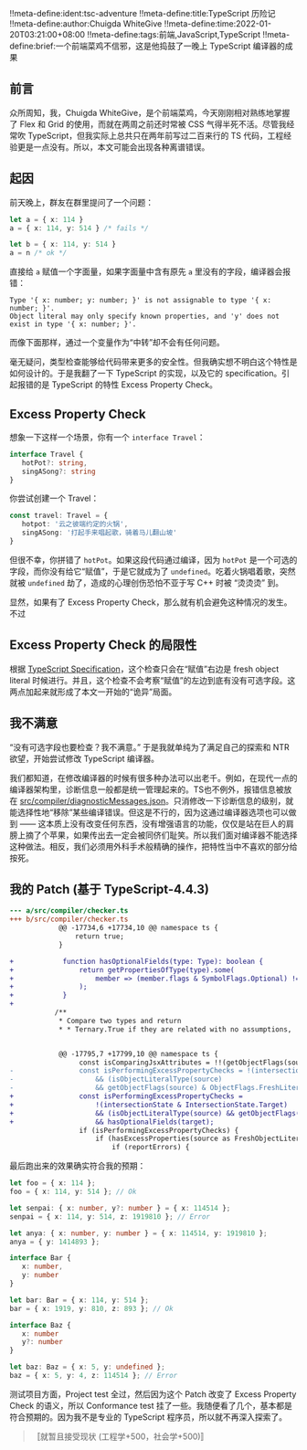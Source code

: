 !!meta-define:ident:tsc-adventure
!!meta-define:title:TypeScript 历险记
!!meta-define:author:Chuigda WhiteGive
!!meta-define:time:2022-01-20T03:21:00+08:00
!!meta-define:tags:前端,JavaScript,TypeScript
!!meta-define:brief:一个前端菜鸡不信邪，这是他捣鼓了一晚上 TypeScript 编译器的成果

## 前言
众所周知，我，Chuigda WhiteGive，是个前端菜鸡，今天刚刚相对熟练地掌握了 Flex 和 Grid 的使用，而就在两周之前还时常被 CSS 气得半死不活。尽管我经常吹 TypeScript，但我实际上总共只在两年前写过二百来行的 TS 代码，工程经验更是一点没有。所以，本文可能会出现各种离谱错误。

## 起因
前天晚上，群友在群里提问了一个问题：

```typescript
let a = { x: 114 }
a = { x: 114, y: 514 } /* fails */

let b = { x: 114, y: 514 }
a = n /* ok */
```

直接给 `a` 赋值一个字面量，如果字面量中含有原先 `a` 里没有的字段，编译器会报错：

```
Type '{ x: number; y: number; }' is not assignable to type '{ x: number; }'.
Object literal may only specify known properties, and 'y' does not exist in type '{ x: number; }'.
```

而像下面那样，通过一个变量作为“中转”却不会有任何问题。

毫无疑问，类型检查能够给代码带来更多的安全性。但我确实想不明白这个特性是如何设计的。于是我翻了一下 TypeScript 的实现，以及它的 specification。引起报错的是 TypeScript 的特性 Excess Property Check。

## Excess Property Check
想象一下这样一个场景，你有一个 `interface Travel`：

```typescript
interface Travel {
   hotPot?: string,
   singASong?: string
}
```

你尝试创建一个 Travel：

```typescript
const travel: Travel = {
   hotpot: '云之彼端约定的火锅',
   singASong: '打起手来唱起歌，骑着马儿翻山坡'
}
```

但很不幸，你拼错了 `hotPot`。如果这段代码通过编译，因为 `hotPot` 是一个可选的字段，而你没有给它“赋值”，于是它就成为了 `undefined`。吃着火锅唱着歌，突然就被 `undefined` 劫了，造成的心理创伤恐怕不亚于写 C++ 时被 “烫烫烫” 到。

显然，如果有了 Excess Property Check，那么就有机会避免这种情况的发生。不过

## Excess Property Check 的局限性
根据 [TypeScript Specification](https://github.com/microsoft/TypeScript/blob/main/doc/spec-ARCHIVED.md#3115-excess-properties)，这个检查只会在“赋值”右边是 fresh object literal 时候进行。并且，这个检查不会考察“赋值”的左边到底有没有可选字段。这两点加起来就形成了本文一开始的“诡异”局面。

## 我不满意
“没有可选字段也要检查？我不满意。” 于是我就单纯为了满足自己的探索和 NTR 欲望，开始尝试修改 TypeScript 编译器。

我们都知道，在修改编译器的时候有很多种办法可以出老千。例如，在现代一点的编译器架构里，诊断信息一般都是统一管理起来的。TS也不例外，报错信息被放在 [src/compiler/diagnosticMessages.json](https://github.com/microsoft/TypeScript/blob/main/src/compiler/diagnosticMessages.json)。只消修改一下诊断信息的级别，就能选择性地“移除”某些编译错误。但这是不行的，因为这通过编译器选项也可以做到 —— 这本质上没有改变任何东西，没有增强语言的功能，仅仅是站在巨人的肩膀上摘了个苹果，如果传出去一定会被同侪们耻笑。所以我们面对编译器不能选择这种做法。相反，我们必须用外科手术般精确的操作，把特性当中不喜欢的部分给按死。

## 我的 Patch (基于 TypeScript-4.4.3)

```diff
--- a/src/compiler/checker.ts
+++ b/src/compiler/checker.ts
            @@ -17734,6 +17734,10 @@ namespace ts {
                return true;
            }

+            function hasOptionalFields(type: Type): boolean {
+                return getPropertiesOfType(type).some(
+                    member => (member.flags & SymbolFlags.Optional) !== 0
+                );
+            }
+
           /**
            * Compare two types and return
            * * Ternary.True if they are related with no assumptions,


            @@ -17795,7 +17799,10 @@ namespace ts {
                 const isComparingJsxAttributes = !!(getObjectFlags(source) & ObjectFlags.JsxAttributes);
-                const isPerformingExcessPropertyChecks = !(intersectionState & IntersectionState.Target) 
-                    && (isObjectLiteralType(source) 
-                    && getObjectFlags(source) & ObjectFlags.FreshLiteral);
+                const isPerformingExcessPropertyChecks =
+                    !(intersectionState & IntersectionState.Target)
+                    && (isObjectLiteralType(source) && getObjectFlags(source) & ObjectFlags.FreshLiteral)
+                    && hasOptionalFields(target);
                 if (isPerformingExcessPropertyChecks) {
                     if (hasExcessProperties(source as FreshObjectLiteralType, target, reportErrors)) {
                         if (reportErrors) {
```

最后跑出来的效果确实符合我的预期：

```typescript
let foo = { x: 114 };
foo = { x: 114, y: 514 }; // Ok

let senpai: { x: number, y?: number } = { x: 114514 };
senpai = { x: 114, y: 514, z: 1919810 }; // Error

let anya: { x: number, y: number } = { x: 114514, y: 1919810 };
anya = { y: 1414893 };

interface Bar {
   x: number,
   y: number
}

let bar: Bar = { x: 114, y: 514 };
bar = { x: 1919, y: 810, z: 893 }; // Ok

interface Baz {
   x: number
   y?: number
}

let baz: Baz = { x: 5, y: undefined };
baz = { x: 5, y: 4, z: 114514 }; // Error
```

测试项目方面，Project test 全过，然后因为这个 Patch 改变了 Excess Property Check 的语义，所以 Conformance test 挂了一些。我随便看了几个，基本都是符合预期的。因为我不是专业的 TypeScript 程序员，所以就不再深入探索了。

>〚就暂且接受现状 (工程学+500，社会学+500)〛
